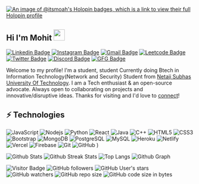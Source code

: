 [![An image of @itsmoah's Holopin badges, which is a link to view their full Holopin profile](https://holopin.me/itsmoah)](https://holopin.io/@itsmoah)


## Hi I'm Mohit <img src="https://raw.githubusercontent.com/MartinHeinz/MartinHeinz/master/wave.gif" width="30px">


[![Linkedin Badge](https://img.shields.io/badge/-mohitAhlawat-blue?style=flat-square&logo=Linkedin&logoColor=white&link=https://www.linkedin.com/in/mohitahlawat/)](https://www.linkedin.com/in/mohitahlawat/)
[![Instagram Badge](https://img.shields.io/badge/-@mohitahlawat.007-purple?style=flat-square&logo=instagram&logoColor=white&link=https://instagram.com/mohitahlawat.007/)](https://instagram.com/mohitahlawat.007)
[![Gmail Badge](https://img.shields.io/badge/-mohitahlawat.2001.ma@gmail.com-c14438?style=flat-square&logo=Gmail&logoColor=white&link=mailto:mohitahlawat.2001.ma@gmail.com)](mailto:kanna6501@gmail.com)
[![Leetcode Badge](https://img.shields.io/badge/-mohitahlawat-FFA116?style=flat-square&logo=leetcode&logoColor=white&link=https://leetcode.com/mohitahlawat/)](https://leetcode.com/mohitahlawat/)
[![Twitter Badge](https://img.shields.io/badge/-@mahlawat2001-1ca0f1?style=flat-square&logo=twitter&logoColor=white&link=https://twitter.com/mahlawat2001)](https://twitter.com/mahlawat2001)
[![Discord Badge](https://img.shields.io/badge/-ahlawat2001-7289DA?style=flat-square&logo=discord&logoColor=white&link=https://discord.gg/)](https://discord.gg/)
[![GFG Badge](https://img.shields.io/badge/-mohitahlawat2001ma-0F9D58?style=flat-square&logo=geeksforgeeks&logoColor=white&link=https://auth.geeksforgeeks.org/user/mohitahlawat2001ma/practice/)](https://auth.geeksforgeeks.org/user/mohitahlawat2001ma/practice/)

Welcome to my profile! I'm a student, student Currently doing Btech in Information Technology(Network and Security) Student from [Netaji Subhas University Of Technology](https://nsut.ac.in/). I am a Tech enthusiast & an open-source advocate. Always open to collaborating on projects and innovative/disruptive ideas. Thanks for visiting and I'd love to [connect](https://www.linkedin.com/in/mohitahlawat/)!



## ⚡ Technologies

![JavaScript](https://img.shields.io/badge/-JavaScript-black?style=flat-square&logo=javascript)
![Nodejs](https://img.shields.io/badge/-Nodejs-black?style=flat-square&logo=Node.js)
![Python](https://img.shields.io/badge/-Python-black?style=flat-square&logo=Python)
![React](https://img.shields.io/badge/-React-black?style=flat-square&logo=react)
![Java](https://img.shields.io/badge/-java-E34A86?style=flat-square&logo=java)
![C++](https://img.shields.io/badge/-C++-00599C?style=flat-square&logo=c)
![HTML5](https://img.shields.io/badge/-HTML5-E34F26?style=flat-square&logo=html5&logoColor=white)
![CSS3](https://img.shields.io/badge/-CSS3-1572B6?style=flat-square&logo=css3)
![Bootstrap](https://img.shields.io/badge/-Bootstrap-563D7C?style=flat-square&logo=bootstrap)
![MongoDB](https://img.shields.io/badge/-MongoDB-black?style=flat-square&logo=mongodb)
![PostgreSQL](https://img.shields.io/badge/-PostgreSQL-336791?style=flat-square&logo=postgresql)
![MySQL](https://img.shields.io/badge/-MySQL-black?style=flat-square&logo=mysql)
![Heroku](https://img.shields.io/badge/-Heroku-430098?style=flat-square&logo=heroku)
![Netlify](https://img.shields.io/badge/-Netlify-430098?style=flat-square&logo=netlify)
![Vercel](https://img.shields.io/badge/-Vercel-430098?style=flat-square&logo=vercel)
![Firebase](https://img.shields.io/badge/-Firebase-black?style=flat-square&logo=firebase)
![Git](https://img.shields.io/badge/-Git-black?style=flat-square&logo=git)
![GitHub](https://img.shields.io/badge/-GitHub-181717?style=flat-square&logo=github)
)

![Github Stats](https://github-readme-stats.vercel.app/api?username=mohitahlawat2001&count_private=true&show_icons=true&include_all_commits=true)
![Github Streak Stats](https://github-readme-streak-stats.herokuapp.com/?user=mohitahlawat2001&theme=dark)
![Top Langs](https://github-readme-stats.vercel.app/api/top-langs/?username=mohitahlawat2001&hide=TeX&layout=compact)
![Github Graph](https://github-profile-summary-cards.vercel.app/api/cards/profile-details?username=mohitahlawat2001&theme=monokai)



![Visitor Badge](https://visitor-badge.laobi.icu/badge?page_id=mohitahlawat2001.mohitahlawat2001)
![GitHub followers](https://img.shields.io/github/followers/mohitahlawat2001?style=social)
![GitHub User's stars](https://img.shields.io/github/stars/mohitahlawat2001?style=social)
![GitHub watchers](https://img.shields.io/github/watchers/mohitahlawat2001/mohitahlawat2001?style=social)
![GitHub repo size](https://img.shields.io/github/repo-size/mohitahlawat2001/mohitahlawat2001)
![GitHub code size in bytes](https://img.shields.io/github/languages/code-size/mohitahlawat2001/mohitahlawat2001)
<!---
mohitahlawat2001/mohitahlawat2001 is a ✨ special ✨ repository because its `README.md` (this file) appears on your GitHub profile.
You can click the Preview link to take a look at your changes.
--->
